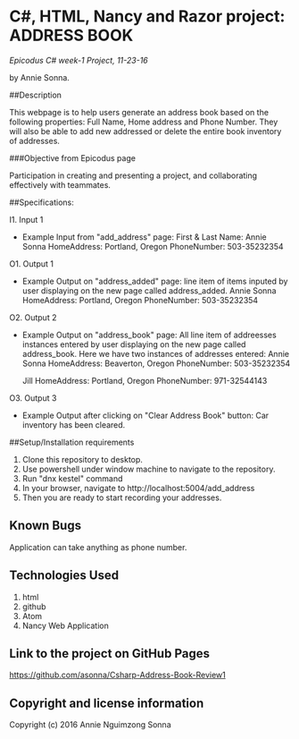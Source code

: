 # C#, HTML, Nancy and Razor project: ADDRESS BOOK

_*Epicodus C# week-1 Project, 11-23-16*_

by Annie Sonna.


##Description

This webpage is to help users generate an address book based on the following properties: Full Name, Home address and Phone Number. They will also be able to add new addressed or delete the entire book inventory of addresses.


###Objective from Epicodus page

Participation in creating and presenting a project, and collaborating effectively with teammates.


##Specifications:

I1. Input 1
 - Example Input from "add_address" page:
     First & Last Name: Annie Sonna
     HomeAddress: Portland, Oregon
     PhoneNumber: 503-35232354

O1. Output 1
 -  Example Output on "address_added" page:
     line item of items inputed by user displaying on the new page called address_added.
      Annie Sonna
      HomeAddress: Portland, Oregon
      PhoneNumber: 503-35232354

O2. Output 2
 -  Example Output on "address_book" page:
      All line item of addreesses instances entered by user displaying on the new page called address_book. Here we have two instances of addresses entered:
       Annie Sonna
       HomeAddress: Beaverton, Oregon
       PhoneNumber: 503-35232354

       Jill
       HomeAddress: Portland, Oregon
       PhoneNumber: 971-32544143

O3. Output 3
  - Example Output after clicking on "Clear Address Book" button:
      Car inventory has been cleared.


##Setup/Installation requirements

1. Clone this repository to desktop.
2. Use powershell under window machine to navigate to the repository.
3. Run "dnx kestel" command
4. In your browser, navigate to http://localhost:5004/add_address
5. Then you are ready to start recording your addresses.

## Known Bugs
 Application can take anything as phone number.


## Technologies Used

1. html
2. github
3. Atom
4. Nancy Web Application


## Link to the project on GitHub Pages

https://github.com/asonna/Csharp-Address-Book-Review1


## Copyright and license information

Copyright (c) 2016 Annie Nguimzong Sonna
